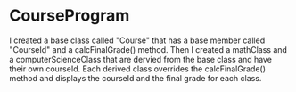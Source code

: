 # CourseProgram
I created a base class called "Course" that has a base member called "CourseId" and a calcFinalGrade() method.
Then I created a mathClass and a computerScienceClass that are dervied from the base class and have their own courseId. 
Each derived class overrides the calcFinalGrade() method and displays the courseId and the final grade for each class.
